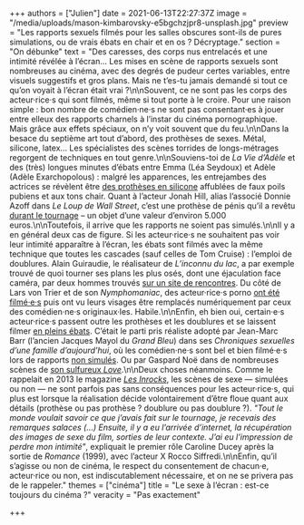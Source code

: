 +++
authors = ["Julien"]
date = 2021-06-13T22:27:37Z
image = "/media/uploads/mason-kimbarovsky-e5bgchzjpr8-unsplash.jpg"
preview = "Les rapports sexuels filmés pour les salles obscures sont-ils de pures simulations, ou de vrais ébats en chair et en os&nbsp;? Décryptage."
section = "On débunke"
text = "Des caresses, des corps nus entrelacés et une intimité révélée à l’écran… Les mises en scène de rapports sexuels sont nombreuses au cinéma, avec des degrés de pudeur certes variables, entre visuels suggestifs et gros plans. Mais ne t’es-tu jamais demandé si tout ce qu’on voyait à l’écran était vrai&nbsp;?\n\nSouvent, ce ne sont pas les corps des acteur·rice·s qui sont filmés, même si tout porte à le croire. Pour une raison simple&nbsp;: bon nombre de comédien·ne·s ne sont pas consentant·es à jouer entre elleux des rapports charnels à l’instar du cinéma pornographique. Mais grâce aux effets spéciaux, on n’y voit souvent que du feu.\n\nDans la besace du septième art tout d’abord, des prothèses de sexes. Métal, silicone, latex… Les spécialistes des scènes torrides de longs-métrages regorgent de techniques en tout genre.\n\nSouviens-toi de _La Vie d’Adèle_ et des (très) longues minutes d’ébats entre Emma (Léa Seydoux) et Adèle (Adèle Exarchopolous)&nbsp;: malgré les apparences, les entrejambes des actrices se révèlent être [des prothèses en silicone](https://www.liberation.fr/cinema/2016/09/30/la-vie-d-adele-le-conseil-d-etat-donne-raison-au-ministere-de-la-culture_1516072/) affublées de faux poils pubiens et aux tons chair. Quant à l’acteur Jonah Hill, alias l’associé Donnie Azoff dans _Le Loup de Wall Street_, c’est une prothèse de pénis qu’il a revêtu [durant le tournage](http://www.slate.fr/story/103077/protheses-penis-films-americains) – un objet d’une valeur d’environ 5.000 euros.\n\nToutefois, il arrive que les rapports ne soient pas simulés.\n\nIl y a en général deux cas de figure. Si les acteur·rice·s ne souhaitent pas voir leur intimité apparaître à l’écran, les ébats sont filmés avec la même technique que toutes les cascades (sauf celles de Tom Cruise)&nbsp;: l’emploi de doublures. Alain Guiraudie, le réalisateur de _L’inconnu du lac_, a par exemple trouvé de quoi tourner ses plans les plus osés, dont une éjaculation face caméra, par deux hommes trouvés [sur un site de rencontres](https://www.lesinrocks.com/cinema/histoire-de-faux-culs-1757-30-07-2013/). Du côté de Lars von Trier et de son _Nymphomaniac_, des acteur·rice·s porno [ont été filmé·e·s](https://www.wired.co.uk/article/nymphomaniac) puis ont vu leurs visages être remplacés numériquement par ceux des comédien·ne·s originaux·les. Habile.\n\nEnfin, eh bien oui, certain·e·s acteur·rice·s passent outre les prothèses et les doublures et se laissent filmer [en pleins ébats](https://fr.wikipedia.org/wiki/Liste_de_films_non_pornographiques_contenant_des_actes_sexuels_non_simul%C3%A9s). C’était le parti pris réaliste adopté par Jean-Marc Barr (l’ancien Jacques Mayol du _Grand Bleu_) dans ses _Chroniques sexuelles d’une famille d’aujourd’hui_, où les comédien·ne·s sont bel et bien filmé·e·s lors de rapports [non simulés](https://www.allocine.fr/article/fichearticle_gen_carticle=18635909.html?page=11). Ou par Gaspard Noë dans de nombreuses scènes de [son sulfureux _Love_](https://www.allocine.fr/article/fichearticle_gen_carticle=18691333.html).\n\nDeux choses néanmoins. Comme le rappelait en 2013 le magazine [_Les Inrocks_](https://www.lesinrocks.com/cinema/histoire-de-faux-culs-1757-30-07-2013/), les scènes de sexe&nbsp;&mdash;&nbsp;simulées ou non&nbsp;&mdash;&nbsp;ne sont parfois pas sans conséquences pour les acteur·rice·s, qui plus est lorsque la réalisation décide volontairement d’être floue quant aux détails (prothèse ou pas prothèse&nbsp;? doublure ou pas doublure&nbsp;?). _\"Tout le monde voulait savoir ce que j’avais fait sur le tournage, je recevais des remarques salaces (…) Ensuite, il y a eu l’arrivée d’internet, la récupération des images de sexe du film, sorties de leur contexte. J’ai eu l’impression de perdre mon intimité\"_, expliquait le premier rôle Caroline Ducey après la sortie de _Romance_ (1999), avec l’acteur X Rocco Siffredi.\n\nEnfin, qu’il s’agisse ou non de cinéma, le respect du consentement de chacun·e, acteur·rice ou non, est indiscutablement nécessaire, et on ne se privera pas de le rappeler."
themes = ["cinéma"]
title = "Le sexe à l’écran&nbsp;: est-ce toujours du cinéma&nbsp;?"
veracity = "Pas exactement"

+++
